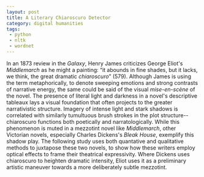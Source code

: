 ```yaml
---
layout: post
title: A Literary Chiaroscuro Detector
category: digital humanities
tags: 
 - python
 - nltk
 - wordnet
---
```



In an 1873 review in the *Galaxy*, Henry James criticizes George Eliot's *Middlemarch* as he might a painting: “it abounds in fine shades, but it lacks, we think, the great dramatic *chiaroscuro*” (579). Although James is using the term metaphorically, to denote sweeping emotions and strong contrasts of narrative energy, the same could be said of the visual *mise-en-scène* of the novel. The presence of literal light and darkness in a novel's descriptive tableaux lays a visual foundation that often projects to the greater narrativistic structure. Imagery of intense light and stark shadows is correlated with similarly tumultuous brush strokes in the plot structure--chiaroscuro functions both poetically and narratologically. While this phenomenon is muted in a mezzotint novel like *Middlemarch*, other Victorian novels, especially Charles Dickens's *Bleak House*, exemplify this shadow play. The following study uses both quantative and qualitative methods to juxtapose these two novels, to show how these writers employ optical effects to frame their theatrical expressivity. Where Dickens uses chiaroscuro to heighten dramatic intensity, Eliot uses it as a preliminary artistic maneuver towards a more deliberately subtle mezzotint. 


